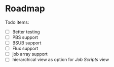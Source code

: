 # Roadmap

Todo items:

- [ ] Better testing
- [ ] PBS support
- [ ] BSUB support
- [ ] Flux support
- [ ] job array support
- [ ] hierarchical view as option for _Job Scripts_ view